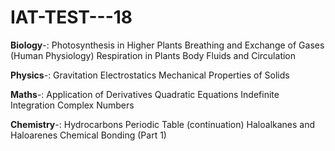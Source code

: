 # IAT-TEST---18
**Biology**-:
Photosynthesis in Higher Plants
Breathing and Exchange of Gases (Human Physiology)
Respiration in Plants
Body Fluids and Circulation

**Physics**-:
Gravitation
Electrostatics
Mechanical Properties of Solids

**Maths**-:
Application of Derivatives
Quadratic Equations
Indefinite Integration
Complex Numbers

**Chemistry**-:
Hydrocarbons
Periodic Table (continuation)
Haloalkanes and Haloarenes
Chemical Bonding (Part 1)
